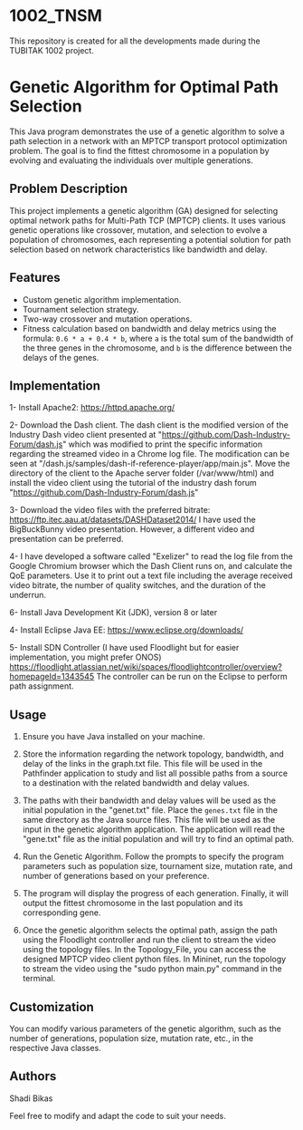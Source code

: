 # 1002_TNSM
This repository is created for all the developments made during the TUBITAK 1002 project.

# Genetic Algorithm for Optimal Path Selection

This Java program demonstrates the use of a genetic algorithm to solve a path selection in a network with an MPTCP transport protocol optimization problem. The goal is to find the fittest chromosome in a population by evolving and evaluating the individuals over multiple generations.

## Problem Description

This project implements a genetic algorithm (GA) designed for selecting optimal network paths for Multi-Path TCP (MPTCP) clients. It uses various genetic operations like crossover, mutation, and selection to evolve a population of chromosomes, each representing a potential solution for path selection based on network characteristics like bandwidth and delay.

## Features
- Custom genetic algorithm implementation.
- Tournament selection strategy.
- Two-way crossover and mutation operations.
- Fitness calculation based on bandwidth and delay metrics using the formula: `0.6 * a + 0.4 * b`, where `a` is the total sum of the bandwidth of the three genes in the chromosome, and `b` is the difference between the delays of the genes.


## Implementation

1- Install Apache2:
https://httpd.apache.org/

2- Download the Dash client. The dash client is the modified version of the Industry Dash video client presented at "https://github.com/Dash-Industry-Forum/dash.js" which was modified to print the specific information regarding the streamed video in a Chrome log file. The modification can be seen at "/dash.js/samples/dash-if-reference-player/app/main.js". Move the directory of the client  to the Apache server folder (/var/www/html) and install the video client using the tutorial of the industry dash forum "https://github.com/Dash-Industry-Forum/dash.js"


3- Download the video files with the preferred bitrate:
https://ftp.itec.aau.at/datasets/DASHDataset2014/
I have used the BigBuckBunny video presentation. However, a different video and presentation can be preferred. 

4- I have developed a software called "Exelizer" to read the log file from the Google Chromium browser which the Dash Client runs on, and calculate the QoE parameters. Use it to print out a text file including the average received video bitrate, the number of quality switches, and the duration of the underrun. 

6- Install Java Development Kit (JDK), version 8 or later

4- Install Eclipse Java EE: 
https://www.eclipse.org/downloads/

5- Install SDN Controller (I have used Floodlight but for easier implementation, you might prefer ONOS)
https://floodlight.atlassian.net/wiki/spaces/floodlightcontroller/overview?homepageId=1343545
The controller can be run on the Eclipse to perform path assignment. 




## Usage

1. Ensure you have Java installed on your machine.

2. Store the information regarding the network topology, bandwidth, and delay of the links in the graph.txt file. This file will be used in the Pathfinder application to study and list all possible paths from a source to a destination with the related bandwidth and delay values. 

3. The paths with their bandwidth and delay values will be used as the initial population in the "genet.txt" file. Place the `genes.txt` file in the same directory as the Java source files. This file will be used as the input in the genetic algorithm application. The application will read the "gene.txt" file as the initial population and will try to find an optimal path.

4. Run the Genetic Algorithm. Follow the prompts to specify the program parameters such as population size, tournament size, mutation rate, and number of generations based on your preference.

5. The program will display the progress of each generation. Finally, it will output the fittest chromosome in the last population and its corresponding gene.

6. Once the genetic algorithm selects the optimal path, assign the path using the Floodlight controller and run the client to stream the video using the topology files. In the Topology_File, you can access the designed MPTCP video client python files. In Mininet, run the topology to stream the video using the "sudo python main.py" command in the terminal.


## Customization
You can modify various parameters of the genetic algorithm, such as the number of generations, population size, mutation rate, etc., in the respective Java classes.

## Authors
Shadi Bikas




Feel free to modify and adapt the code to suit your needs.


